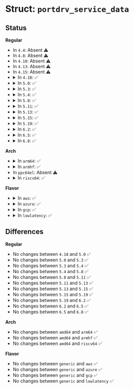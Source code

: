 # Struct: <code>portdrv_service_data</code>

## Status
<b>Regular</b>
<ul>
<li>
In <code>4.4</code>: Absent ⚠️
</li>
<li>
In <code>4.8</code>: Absent ⚠️
</li>
<li>
In <code>4.10</code>: Absent ⚠️
</li>
<li>
In <code>4.13</code>: Absent ⚠️
</li>
<li>
In <code>4.15</code>: Absent ⚠️
</li>
<li>
<details>
<summary>In <code>4.18</code>: ✅</summary>

```c
struct portdrv_service_data {
    struct pcie_port_service_driver *drv;
    struct device *dev;
    u32 service;
};
```
</details>
</li>
<li>
<details>
<summary>In <code>5.0</code>: ✅</summary>

```c
struct portdrv_service_data {
    struct pcie_port_service_driver *drv;
    struct device *dev;
    u32 service;
};
```
</details>
</li>
<li>
<details>
<summary>In <code>5.3</code>: ✅</summary>

```c
struct portdrv_service_data {
    struct pcie_port_service_driver *drv;
    struct device *dev;
    u32 service;
};
```
</details>
</li>
<li>
<details>
<summary>In <code>5.4</code>: ✅</summary>

```c
struct portdrv_service_data {
    struct pcie_port_service_driver *drv;
    struct device *dev;
    u32 service;
};
```
</details>
</li>
<li>
<details>
<summary>In <code>5.8</code>: ✅</summary>

```c
struct portdrv_service_data {
    struct pcie_port_service_driver *drv;
    struct device *dev;
    u32 service;
};
```
</details>
</li>
<li>
<details>
<summary>In <code>5.11</code>: ✅</summary>

```c
struct portdrv_service_data {
    struct pcie_port_service_driver *drv;
    struct device *dev;
    u32 service;
};
```
</details>
</li>
<li>
<details>
<summary>In <code>5.13</code>: ✅</summary>

```c
struct portdrv_service_data {
    struct pcie_port_service_driver *drv;
    struct device *dev;
    u32 service;
};
```
</details>
</li>
<li>
<details>
<summary>In <code>5.15</code>: ✅</summary>

```c
struct portdrv_service_data {
    struct pcie_port_service_driver *drv;
    struct device *dev;
    u32 service;
};
```
</details>
</li>
<li>
<details>
<summary>In <code>5.19</code>: ✅</summary>

```c
struct portdrv_service_data {
    struct pcie_port_service_driver *drv;
    struct device *dev;
    u32 service;
};
```
</details>
</li>
<li>
<details>
<summary>In <code>6.2</code>: ✅</summary>

```c
struct portdrv_service_data {
    struct pcie_port_service_driver *drv;
    struct device *dev;
    u32 service;
};
```
</details>
</li>
<li>
<details>
<summary>In <code>6.5</code>: ✅</summary>

```c
struct portdrv_service_data {
    struct pcie_port_service_driver *drv;
    struct device *dev;
    u32 service;
};
```
</details>
</li>
<li>
<details>
<summary>In <code>6.8</code>: ✅</summary>

```c
struct portdrv_service_data {
    struct pcie_port_service_driver *drv;
    struct device *dev;
    u32 service;
};
```
</details>
</li>
</ul>
<b>Arch</b>
<ul>
<li>
<details>
<summary>In <code>arm64</code>: ✅</summary>

```c
struct portdrv_service_data {
    struct pcie_port_service_driver *drv;
    struct device *dev;
    u32 service;
};
```
</details>
</li>
<li>
<details>
<summary>In <code>armhf</code>: ✅</summary>

```c
struct portdrv_service_data {
    struct pcie_port_service_driver *drv;
    struct device *dev;
    u32 service;
};
```
</details>
</li>
<li>
In <code>ppc64el</code>: Absent ⚠️
</li>
<li>
<details>
<summary>In <code>riscv64</code>: ✅</summary>

```c
struct portdrv_service_data {
    struct pcie_port_service_driver *drv;
    struct device *dev;
    u32 service;
};
```
</details>
</li>
</ul>
<b>Flavor</b>
<ul>
<li>
<details>
<summary>In <code>aws</code>: ✅</summary>

```c
struct portdrv_service_data {
    struct pcie_port_service_driver *drv;
    struct device *dev;
    u32 service;
};
```
</details>
</li>
<li>
<details>
<summary>In <code>azure</code>: ✅</summary>

```c
struct portdrv_service_data {
    struct pcie_port_service_driver *drv;
    struct device *dev;
    u32 service;
};
```
</details>
</li>
<li>
<details>
<summary>In <code>gcp</code>: ✅</summary>

```c
struct portdrv_service_data {
    struct pcie_port_service_driver *drv;
    struct device *dev;
    u32 service;
};
```
</details>
</li>
<li>
<details>
<summary>In <code>lowlatency</code>: ✅</summary>

```c
struct portdrv_service_data {
    struct pcie_port_service_driver *drv;
    struct device *dev;
    u32 service;
};
```
</details>
</li>
</ul>

## Differences
<b>Regular</b>
<ul>
<li>
No changes between <code>4.18</code> and <code>5.0</code> ✅
</li>
<li>
No changes between <code>5.0</code> and <code>5.3</code> ✅
</li>
<li>
No changes between <code>5.3</code> and <code>5.4</code> ✅
</li>
<li>
No changes between <code>5.4</code> and <code>5.8</code> ✅
</li>
<li>
No changes between <code>5.8</code> and <code>5.11</code> ✅
</li>
<li>
No changes between <code>5.11</code> and <code>5.13</code> ✅
</li>
<li>
No changes between <code>5.13</code> and <code>5.15</code> ✅
</li>
<li>
No changes between <code>5.15</code> and <code>5.19</code> ✅
</li>
<li>
No changes between <code>5.19</code> and <code>6.2</code> ✅
</li>
<li>
No changes between <code>6.2</code> and <code>6.5</code> ✅
</li>
<li>
No changes between <code>6.5</code> and <code>6.8</code> ✅
</li>
</ul>
<b>Arch</b>
<ul>
<li>
No changes between <code>amd64</code> and <code>arm64</code> ✅
</li>
<li>
No changes between <code>amd64</code> and <code>armhf</code> ✅
</li>
<li>
No changes between <code>amd64</code> and <code>riscv64</code> ✅
</li>
</ul>
<b>Flavor</b>
<ul>
<li>
No changes between <code>generic</code> and <code>aws</code> ✅
</li>
<li>
No changes between <code>generic</code> and <code>azure</code> ✅
</li>
<li>
No changes between <code>generic</code> and <code>gcp</code> ✅
</li>
<li>
No changes between <code>generic</code> and <code>lowlatency</code> ✅
</li>
</ul>
